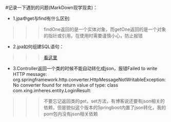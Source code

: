 #记录一下遇到的问题(MarkDown现学现卖)：

* 1.jpa中get与find有什么区别:
>>>findOne返回的是一个实体对象，而getOne返回的是一个对象的指针或引用，在使用时需要谨慎小心，防止报错
* 2.jpa如何组建SQL语句：
>>>[看这里](https://www.sojson.com/blog/295.html)
* 3.Controller返回一个类的时候不能自动转化成json，报错Failed to write HTTP message: org.springframework.http.converter.HttpMessageNotWritableException: No converter found for return value of type: class com.xing.imheres.entity.LoginResult:
>>>不要忘记返回类的get，set方法，有博客说还要有json相关的依赖，但是貌似这个版本的Springboot内置了json转化，我的pom包内没有json相关依赖
